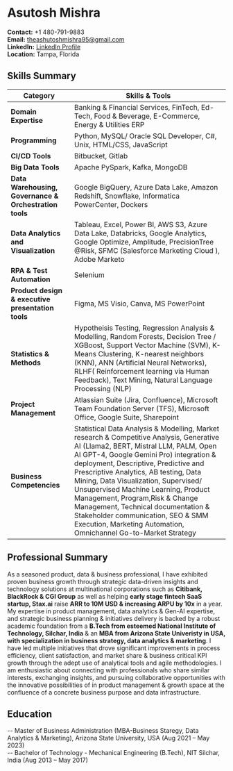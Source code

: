# Asutosh Mishra

**Contact:** +1 480-791-9883  
**Email:** [theashutoshmishra95@gmail.com](mailto:theashutoshmishra95@gmail.com)  
**LinkedIn:** [LinkedIn Profile](https://www.linkedin.com/in/ashutoshmishra03/)  
**Location:** Tampa, Florida

## Skills Summary

| Category                      | Skills & Tools                                                          |
|-------------------------------|-------------------------------------------------------------------------|
| **Domain Expertise**  | Banking & Financial Services, FinTech, Ed-Tech, Food & Beverage, E-Commerce, Energy & Utilities ERP|
| **Programming** | Python, MySQL/ Oracle SQL Developer, C#, Unix, HTML/CSS, JavaScript |
| **CI/CD Tools**  | Bitbucket, Gitlab |
| **Big Data Tools** | Apache PySpark, Kafka, MongoDB |
| **Data Warehousing, Governance & Orchestration tools**        | Google BigQuery, Azure Data Lake, Amazon Redshift, Snowflake, Informatica PowerCenter, Dockers |
| **Data Analytics and Visualization** | Tableau, Excel, Power BI, AWS S3, Azure Data Lake, Databricks, Google Analytics, Google Optimize, Amplitude, PrecisionTree @Risk, SFMC (Salesforce Marketing Cloud ), Adobe Marketo |
| **RPA & Test Automation**   | Selenium |
| **Product design & executive presentation tools** | Figma, MS Visio, Canva, MS PowerPoint |
| **Statistics & Methods**  | Hypotheisis Testing, Regression Analysis & Modelling, Random Forests, Decision Tree / XGBoost, Support Vector Machine (SVM), K-Means Clustering, K-nearest neighbors (KNN), ANN (Artificial Neural Networks), RLHF( Reinforcement learning via Human Feedback), Text Mining, Natural Language Processing (NLP) |
| **Project Management**  | Atlassian Suite (Jira, Confluence), Microsoft Team Foundation Server (TFS), Microsoft Office, Google Suite, Sharepoint |
| **Business Competencies**  | Statistical Data Analysis & Modelling, Market research & Competitive Analysis, Generative AI (Llama2, BERT, Mistral LLM, PALM, Open AI GPT-4, Google Gemini Pro) integration & deployment, Descriptive, Predictive and Prescriptive Analytics, AB testing, Data Mining, Data Visualization, Supervised/ Unsupervised Machine Learning, Product Management, Program,Risk & Change Management, Technical documentation & Stakeholder communication, SEO & SMM Execution, Marketing Automation, Omnichannel Go-to-Market Strategy |

## Professional Summary
As a seasoned product, data & business professional, I have exhibited proven business growth through strategic data-driven insights and technology solutions at multinational corporations such as **Citibank, BlackRock & CGI Group** as well as helping **early stage fintech SaaS startup, Stax.ai** raise **ARR to 10M USD & increasing ARPU by 10x** in a year. My expertise in product management, data analytics & Gen-AI expertise, and strategic business planning & initiatives delivery is backed by a robust academic foundation from a **B.Tech from esteemed National Institute of Technology, Silchar, India** & an **MBA from Arizona State Univeristy in USA, with specialization in business strategy, data analytics & marketing**. I have led multiple initiatives that drove significant improvements in process efficiency, client satisfaction, and market share & business critical KPI growth through the adept use of analytical tools and agile methodologies. I am enthusiastic about connecting with professionals who share similar interests, exchanging insights, and pursuing collaborative opportunities with the innovative possibilities of in product management & growth space at the confluence of a concrete business purpose and data infrastructure.

## Education
-- Master of Business Administration (MBA-Business Staregy, Data Analytics & Marketing), Arizona State University, USA (Aug 2021 – May 2023)<br>
-- Bachelor of Technology - Mechanical Engineering (B.Tech), NIT Silchar, India (Aug 2013 – May 2017)
